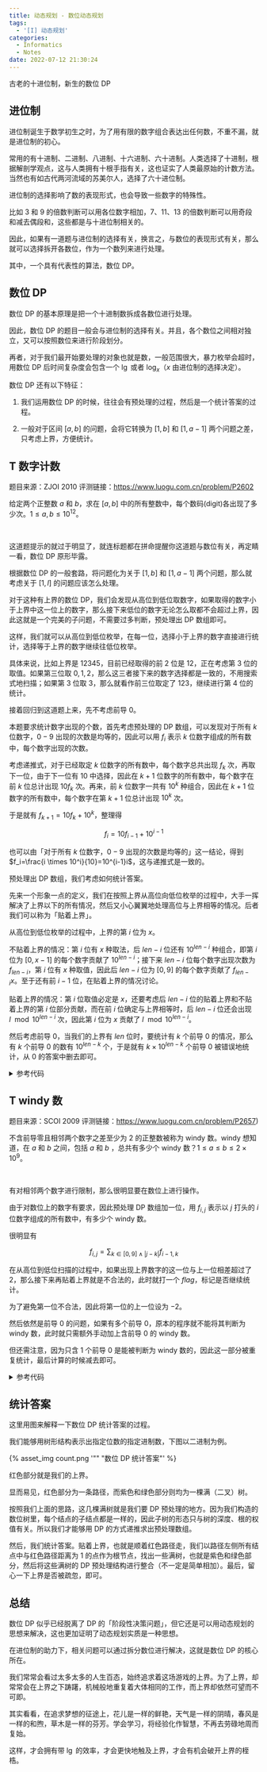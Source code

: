 ```yaml
---
title: 动态规划 - 数位动态规划
tags:
  - '[I] 动态规划'
categories:
  - Informatics
  - Notes
date: 2022-07-12 21:30:24
---
```



古老的十进位制，新生的数位 DP

<!--more-->

## 进位制

进位制诞生于数学初生之时，为了用有限的数字组合表达出任何数，不重不漏，就是进位制的初心。

常用的有十进制、二进制、八进制、十六进制、六十进制。人类选择了十进制，根据解剖学观点，这与人类拥有十根手指有关，这也证实了人类最原始的计数方法。当然也有如古代两河流域的苏美尔人，选择了六十进位制。

进位制的选择影响了数的表现形式，也会导致一些数字的特殊性。

比如 3 和 9 的倍数判断可以用各位数字相加，7、11、13 的倍数判断可以用奇段和减去偶段和，这些都是与十进位制相关的。

因此，如果有一道题与进位制的选择有关，换言之，与数位的表现形式有关，那么就可以选择拆开各数位，作为一个数列来进行处理。

其中，一个具有代表性的算法，数位 DP。

## 数位 DP

数位 DP 的基本原理是把一个十进制数拆成各数位进行处理。

因此，数位 DP 的题目一般会与进位制的选择有关。并且，各个数位之间相对独立，又可以按照数位来进行阶段划分。

再者，对于我们最开始要处理的对象也就是数，一般范围很大，暴力枚举会超时，用数位 DP 后时间复杂度会包含一个 $\lg$ 或者 $\log_x$（$x$ 由进位制的选择决定）。

数位 DP 还有以下特征：

  1. 我们运用数位 DP 的时候，往往会有预处理的过程，然后是一个统计答案的过程。

  2. 一般对于区间 $[a,b]$ 的问题，会将它转换为 $[1,b]$ 和 $[1,a-1]$ 两个问题之差，只考虑上界，方便统计。

## T 数字计数

题目来源：ZJOI 2010
评测链接：<https://www.luogu.com.cn/problem/P2602>

给定两个正整数 $a$ 和 $b$，求在 $[a,b]$ 中的所有整数中，每个数码(digit)各出现了多少次。$1 \le a,b \le 10^{12}$。

<br>

这道题提示的就过于明显了，就连标题都在拼命提醒你这道题与数位有关，再定睛一看，数位 DP 原形毕露。

根据数位 DP 的一般套路，将问题化为关于 $[1,b]$ 和 $[1,a-1]$ 两个问题，那么就考虑关于 $[1,l]$ 的问题应该怎么处理。

对于这种有上界的数位 DP，我们会发现从高位到低位取数字，如果取得的数字小于上界中这一位上的数字，那么接下来低位的数字无论怎么取都不会超过上界，因此这就是一个完美的子问题，不需要过多判断，预处理出 DP 数组即可。

这样，我们就可以从高位到低位枚举，在每一位，选择小于上界的数字直接进行统计，选择等于上界的数字继续往低位枚举。

具体来说，比如上界是 $12345$，目前已经取得的前 $2$ 位是 $12$，正在考虑第 $3$ 位的取值。如果第三位取 $0,1,2$，那么这三者接下来的数字选择都是一致的，不用搜索式地扫描；如果第 $3$ 位取 $3$，那么就看作前三位取定了 $123$，继续进行第 $4$ 位的统计。

接着回归到这道题上来，先不考虑前导 $0$。

本题要求统计数字出现的个数，首先考虑预处理的 DP 数组，可以发现对于所有 $k$ 位数字，$0-9$ 出现的次数是均等的，因此可以用 $f_i$ 表示 $k$ 位数字组成的所有数中，每个数字出现的次数。

考虑递推式，对于已经取定 $k$ 位数字的所有数中，每个数字总共出现 $f_k$ 次，再取下一位，由于下一位有 $10$ 中选择，因此在 $k+1$ 位数字的所有数中，每个数字在前 $k$ 位总计出现 $10f_k$ 次。再来，前 $k$ 位数字一共有 $10^k$ 种组合，因此在 $k+1$ 位数字的所有数中，每个数字在第 $k+1$ 位总计出现 $10^k$ 次。

于是就有 $f_{k+1}=10f_k+10^k$，整理得

$$
f_i=10f_{i-1}+10^{i-1}
$$

也可以由「对于所有 $k$ 位数字，$0-9$ 出现的次数是均等的」这一结论，得到 $f_i=\frac{i \times 10^i}{10}=10^{i-1}i$，这与递推式是一致的。

预处理出 DP 数组，我们考虑如何统计答案。

先来一个形象一点的定义，我们在按照上界从高位向低位枚举的过程中，大手一挥解决了上界以下的所有情况，然后又小心翼翼地处理高位与上界相等的情况。后者我们可以称为「贴着上界」。

从高位到低位枚举的过程中，上界的第 $i$ 位为 $x$。

不贴着上界的情况：第 $i$ 位有 $x$ 种取法，后 $len-i$ 位还有 $10^{len-i}$ 种组合，即第 $i$ 位为 $[0,x-1]$ 的每个数字贡献了 $10^{len-i}$；接下来 $len-i$ 位每个数字出现次数为 $f_{len-i}$，第 $i$ 位有 $x$ 种取值，因此后 $len-i$ 位为 $[0,9]$ 的每个数字贡献了 $f_{len-i}x$。至于还有前 $i-1$ 位，在贴着上界的情况讨论。

贴着上界的情况：第 $i$ 位取值必定是 $x$，还要考虑后 $len-i$ 位的贴着上界和不贴着上界的第 $i$ 位部分贡献，而在前 $i$ 位确定与上界相等时，后 $len-i$ 位还会出现 $l \mod 10^{len-i}$ 次，因此第 $i$ 位为 $x$ 贡献了 $l \mod 10^{len-i}$。

然后考虑前导 0，当我们的上界有 $len$ 位时，要统计有 $k$ 个前导 0 的情况，那么有 $k$ 个前导 0 的数有 $10^{len-k}$ 个，于是就有 $k \times 10^{len-k}$ 个前导 0 被错误地统计，从 $0$ 的答案中删去即可。

<details class="note">
  <summary>参考代码</summary>

```cpp
#include <cstdio>

long long a, b, c[15];
long long f[15], p[15];
long long ans1[10], ans2[10];

void preset()
{
    p[0] = 1;
    for (int i = 1; i <= 13; ++i)
    {
        f[i] = f[i - 1] * 10 + p[i - 1];
        p[i] = p[i - 1] * 10;
    }
}

void work(long long l, long long *ans)    // 计算区间 [1,l] 的答案
{
    long long tmp = l;
    int len = 0;
    while (tmp) tmp /= 10, ++len;    // 统计 l 的位数

    for (int i = 1; i <= len; ++i)
    {
        int x = l % p[len - i + 1] / p[len - i];
        for (int j = 0; j <= 9; ++j) ans[j] += f[len - i] * x;    // 不贴着上界，后 len - i 位的贡献
        for (int j = 0; j < x; ++j) ans[j] += p[len - i];    // 不贴着上界，第 i 位的贡献
        ans[x] += l % p[len - i] + 1;    // 贴着上界
        ans[0] -= p[len - i];    // 去除错误计算的前导 0
    }
}

int main()
{
    scanf("%lld%lld", &a, &b);
    
    preset();

    work(a - 1, ans1);
    work(b, ans2);

    for (int i = 0; i <= 9; ++i) printf("%lld ", ans2[i] - ans1[i]);

    return 0;
}
```

</details>

## T windy 数

题目来源：SCOI 2009
评测链接：<https://www.luogu.com.cn/problem/P2657>)

不含前导零且相邻两个数字之差至少为 $2$ 的正整数被称为 windy 数。windy 想知道，在 $a$ 和 $b$ 之间，包括 $a$ 和 $b$ ，总共有多少个 windy 数？$1 \leq a \leq b \leq 2 \times 10^9$。

<br>

有对相邻两个数字进行限制，那么很明显要在数位上进行操作。

由于对数位上的数字有要求，因此预处理 DP 数组加一位，用 $f_{i,j}$ 表示以 $j$ 打头的 $i$ 位数字组成的所有数中，有多少个 windy 数。

很明显有

$$f_{i,j} = \sum_{k \in [0,9] \land |j-k|} f_{i-1,k}$$

在从高位到低位扫描的过程中，如果出现上界数字的这一位与上一位相差超过了 $2$，那么接下来再贴着上界就是不合法的，此时就打一个 $flag$，标记是否继续统计。

为了避免第一位不合法，因此将第一位的上一位设为 $-2$。

然后依然是前导 $0$ 的问题，如果有多个前导 $0$，原本的程序就不能将其判断为 windy 数，此时就只需额外手动加上含前导 $0$ 的 windy 数。

但还需注意，因为只含 $1$ 个前导 $0$ 是能被判断为 windy 数的，因此这一部分被重复统计，最后计算的时候减去即可。

<details class="note">
  <summary>参考代码</summary>

```cpp
#include <cstdio>
#include <cmath>

int a, b;
long long p[12];
int f[12][10];

void preset()
{
    p[0] = 1;
    for (int i = 1; i <= 11; ++i) p[i] = p[i - 1] * 10;

    for (int i = 0; i <= 9; ++i) f[1][i] = 1;
    for (int i = 2; i <= 11; ++i)
    {
        for (int j = 0; j <= 9; ++j)
        {
            for (int k = 0; k <= j - 2; ++k) f[i][j] += f[i - 1][k];
            for (int k = j + 2; k <= 9; ++k) f[i][j] += f[i - 1][k];
        }
    }
}

int solve(int l)
{
    int tmp = l, len = 0;
    while (tmp) tmp /= 10, ++len;

    int ans = 0, ls = -2;
    bool flag = false;
    for (int i = 1; i <= len; ++i)
    {
        if (!flag)
        {
            int x = l % p[len - i + 1] / p[len - i];
            if (abs(x - ls) < 2)
            {
                for (int j = 0; j <= ls - 2; ++j) ans += f[len - i + 1][j];
                flag = true;
            }
            else
            {
                for (int j = 0; j <= ls - 2 && j < x; ++j) ans += f[len - i + 1][j];
                for (int j = ls + 2; j <= 9 && j < x; ++j) ans += f[len - i + 1][j];
                ls = x;
            }
        }
        for (int j = 1; j <= 9; ++j) ans += f[len - i][j];
    }
    return ans - f[len][0];
}

int main()
{
    scanf("%d%d", &a, &b);
    preset();
    printf("%d\n", solve(b + 1) - solve(a));
    return 0;
}
```

</details>

## 统计答案

这里用图来解释一下数位 DP 统计答案的过程。

我们能够用树形结构表示出指定位数的指定进制数，下图以二进制为例。

{% asset_img count.png '"" "数位 DP 统计答案"' %}

红色部分就是我们的上界。

显而易见，红色部分为一条路径，而紫色和绿色部分则均为一棵满（二叉）树。

按照我们上面的思路，这几棵满树就是我们要 DP 预处理的地方。因为我们构造的数位树里，每个结点的子结点都是一样的，因此子树的形态只与树的深度、根的权值有关。所以我们才能够用 DP 的方式递推求出预处理数组。

然后，我们统计答案。贴着上界，也就是顺着红色路径走，我们以路径左侧所有结点中与红色路径距离为 $1$ 的点作为根节点，找出一些满树，也就是紫色和绿色部分，然后将这些满树的 DP 预处理结构进行整合（不一定是简单相加）。最后，留心一下上界是否被疏忽，即可。

## 总结

数位 DP 似乎已经脱离了 DP 的「阶段性决策问题」，但它还是可以用动态规划的思想来解决，这也更加证明了动态规划实质是一种思想。

在进位制的助力下，相关问题可以通过拆分数位进行解决，这就是数位 DP 的核心所在。

我们常常会看过太多太多的人生百态，始终追求着这场游戏的上界。为了上界，却常常会在上界之下踌躇，机械般地重复着大体相同的工作，而上界却依然可望而不可即。

其实看看，在追求梦想的征途上，花儿是一样的鲜艳，天气是一样的阴晴，春风是一样的和煦，草木是一样的芬芳。学会学习，将经验化作智慧，不再去劳碌地周而复始。

这样，才会拥有带 $\lg$ 的效率，才会更快地触及上界，才会有机会破开上界的桎梏。
